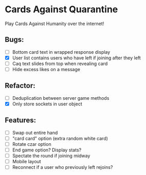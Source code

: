 # Cards Against Quarantine

Play Cards Against Humanity over the internet!

## Bugs:

- [ ] Bottom card text in wrapped response display
- [x] User list contains users who have left if joining after they left
- [ ] Caq text slides from top when revealing card
- [ ] Hide excess likes on a message

## Refactor:

 - [ ] Deduplication between server game methods
 - [x] Only store sockets in user object

## Features:
- [ ] Swap out entire hand
- [ ] "card card" option (extra random white card)
- [ ] Rotate czar option
- [ ] End game option? Display stats?
- [ ] Spectate the round if joining midway
- [ ] Mobile layout
- [ ] Reconnect if a user who previously left rejoins?